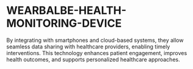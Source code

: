# WEARBALBE-HEALTH-MONITORING-DEVICE
By integrating with smartphones and cloud-based systems, they allow seamless data sharing with healthcare providers, enabling timely interventions. This technology enhances patient engagement, improves health outcomes, and supports personalized healthcare approaches.
